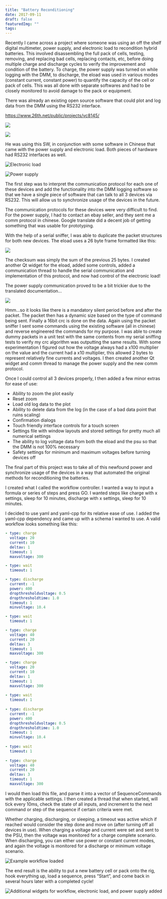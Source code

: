 ```yaml
---
title: "Battery Reconditioning"
date: 2017-09-11
draft: false
featuredImg: ""
tags: 
---
```


Recently I came across a project where someone was using an off the shelf digital multimeter, power supply, and electronic load to recondition hybrid batteries. This involved disassembling the full pack of cells, testing, removing, and replacing bad cells, replacing contacts, etc, before doing multiple charge and discharge cycles to verify the improvement and condition of the battery. To charge, the power supply was turned on while logging with the DMM, to discharge, the eload was used in various modes (constant current, constant power) to quantify the capacity of the cell or pack of cells. This was all done with separate softwares and had to be closely monitored to avoid damage to the pack or equipment.

There was already an existing open source software that could plot and log data from the DMM using the RS232 interface.

https://www.26th.net/public/projects/vc8145/

![](vc8145orig.png)
  
![](vc8145.jpg)

He was using this SW, in conjunction with some software in Chinese that came with the power supply and electronic load. Both pieces of hardware had RS232 interfaces as well.

![Electronic load](eload.jpg)
  
![Power supply](hspy.png)

The first step was to interpret the communication protocol for each one of these devices and add the functionality into the DMM logging software so that we have a single piece of software that can talk to all 3 devices via RS232. This will allow us to synchronize usage of the devices in the future.

The communication protocols for these devices were very difficult to find. For the power supply, I had to contact an ebay seller, and they sent me a comm protocol in chinese. Google translate did a decent job of getting something that was usable for prototyping.

With the help of a serial sniffer, I was able to duplicate the packet structures for both new devices. The eload uses a 26 byte frame formatted like this:

![](eloadPackets.png)

The checksum was simply the sum of the previous 25 bytes. I created another Qt widget for the eload, added some controls, added a communication thread to handle the serial communication and implementation of this protocol, and now had control of the electronic load!

The power supply communication proved to be a bit trickier due to the translated documentation...

![](psupacket.png)

Hmm...so it looks like there is a mandatory silent period before and after the packet. The packet then has a dynamic size based on the type of command being sent. Finally a 16bit crc is done on the data. Again using the packet sniffer I sent some commands using the existing software (all in chinese) and reverse engineered the commands for my purpose. I was able to create dummy packets in a unit test with the same contents from my serial sniffing tests to verify my crc algorithm was outputting the same results. With some experimentation I figured out how the voltage always had a x100 multiplier on the value and the current had a x10 multiplier, this allowed 2 bytes to represent relatively fine currents and voltages. I then created another Qt widget and comm thread to manage the power supply and the new comm protocol.

Once I could control all 3 devices properly, I then added a few minor extras for ease of use:

- Ability to zoom the plot easily
- Reset zoom
- Load old log data to the plot
- Ability to delete data from the log (in the case of a bad data point that ruins scaling)
- Confirmation dialogs
- Touch friendly interface controls for a touch screen
- Settings file with window layouts and stored settings for pretty much all numerical settings
- The ability to log voltage data from both the eload and the psu so that the DMM is not 100% necessary
- Safety settings for minimum and maximum voltages before turning devices off

The final part of this project was to take all of this newfound power and synchronize usage of the devices in a way that automated the original methods for reconditioning the batteries.

I created what I called the workflow controller. I wanted a way to input a formula or series of steps and press GO. I wanted steps like charge with x settings, sleep for 10 minutes, discharge with x settings, sleep for 10 minutes.

I decided to use yaml and yaml-cpp for its relative ease of use. I added the yaml-cpp dependency and came up with a schema I wanted to use. A valid workflow looks something like this:
```yaml
- type: charge
  voltage: 20
  current: 10
  deltav: 1
  timeout: 1
  maxvoltage: 300

- type: wait
  timeout: 1

- type: discharge
  current: -1
  power: 400
  dropthresholdvoltage: 0.5
  dropthresholdtime: 1.0
  timeout: 1
  minvoltage: 10.4

- type: wait
  timeout: 1

- type: charge
  voltage: 40
  current: 20
  deltav: 3
  timeout: 1
  maxvoltage: 300

- type: charge
  voltage: 20
  current: 10
  deltav: 1
  timeout: 1
  maxvoltage: 300
 
- type: wait
  timeout: 1
 
- type: discharge
  current: -1
  power: 400
  dropthresholdvoltage: 0.5
  dropthresholdtime: 1.0
  timeout: 1
  minvoltage: 10.4
 
- type: wait
  timeout: 1
 
- type: charge
  voltage: 40
  current: 20
  deltav: 3
  timeout: 1
  maxvoltage: 300
```

I would then load this file, and parse it into a vector of SequenceCommands with the applicable settings. I then created a thread that when started, will tick every 10ms, check the state of all inputs, and increment to the next command or step of the sequence if certain criteria were met.

Whether charging, discharging, or sleeping, a timeout was active which if reached would consider the step done and move on (after turning off all devices in use). When charging a voltage and current were set and sent to the PSU, then the voltage was monitored for a charge complete scenario. When discharging, you can either use power or constant current modes, and again the voltage is monitored for a discharge or minimum voltage scenario.

![Example workflow loaded](workflow.png)

The end result is the ability to put a new battery cell or pack onto the rig, hook everything up, load a sequence, press “Start”, and come back in several hours later with a completed cycle!

![Additional widgets for workflow, electronic load, and power supply added](screenshot.png)